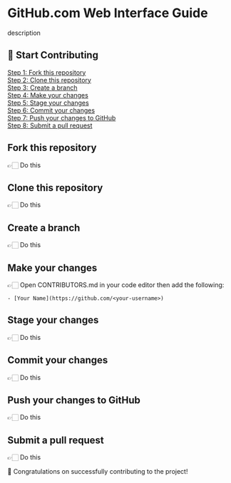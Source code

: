 # GitHub.com Web Interface Guide

description

## 🚀 Start Contributing
[Step 1: Fork this repository](#fork-this-repository)  
[Step 2: Clone this repository](#clone-this-repository)  
[Step 3: Create a branch](#create-a-branch)  
[Step 4: Make your changes](#make-your-changes)  
[Step 5: Stage your changes](#stage-your-changes)  
[Step 6: Commit your changes](#commit-your-changes)  
[Step 7: Push your changes to GitHub](#push-your-changes-to-github)  
[Step 8: Submit a pull request](#submit-a-pull-request) 

## Fork this repository

👉🏻 Do this

## Clone this repository

👉🏻 Do this

## Create a branch

👉🏻 Do this

## Make your changes

👉🏻 Open CONTRIBUTORS.md in your code editor then add the following:
```
- [Your Name](https://github.com/<your-username>)
```

## Stage your changes

👉🏻 Do this


## Commit your changes

👉🏻 Do this

## Push your changes to GitHub

👉🏻 Do this


## Submit a pull request

👉🏻 Do this

🎉 Congratulations on successfully contributing to the project!






